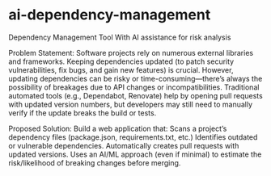 # ai-dependency-management
Dependency Management Tool With AI assistance for risk analysis 


Problem Statement:
Software projects rely on numerous external libraries and frameworks. Keeping dependencies updated (to patch security vulnerabilities, fix bugs, and gain new features) is crucial. However, updating dependencies can be risky or time-consuming—there’s always the possibility of breakages due to API changes or incompatibilities. Traditional automated tools (e.g., Dependabot, Renovate) help by opening pull requests with updated version numbers, but developers may still need to manually verify if the update breaks the build or tests.

Proposed Solution:
Build a web application that:
  Scans a project’s dependency files (package.json, requirements.txt, etc.)
  Identifies outdated or vulnerable dependencies.
  Automatically creates pull requests with updated versions.
  Uses an AI/ML approach (even if minimal) to estimate the risk/likelihood of breaking changes before merging.
